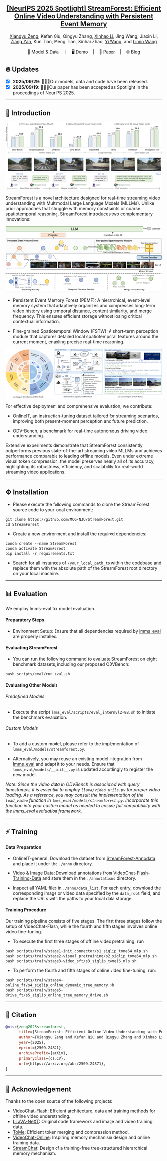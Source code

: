 <div align="center">

<h2><a href="">[NeurIPS 2025 Spotlight] StreamForest: Efficient Online Video Understanding with Persistent Event Memory</a></h2>

[Xiangyu Zeng](https://scholar.google.com/citations?user=jS13DXkAAAAJ&hl=zh-CN), Kefan Qiu, Qingyu Zhang, [Xinhao Li](https://scholar.google.com/citations?user=evR3uR0AAAAJ&hl=zh-CN), Jing Wang, Jiaxin Li, [Ziang Yan](https://scholar.google.com/citations?user=78lx13MAAAAJ&hl=zh-CN), Kun Tian, Meng Tian, Xinhai Zhao, [Yi Wang](https://scholar.google.com.hk/citations?hl=zh-CN&user=Xm2M8UwAAAAJ), and [Limin Wang](https://scholar.google.com/citations?user=HEuN8PcAAAAJ)

</div>

<p align="center">
        🤗 <a href="https://huggingface.co/collections/MCG-NJU/streamforest-and-odvbench-68da5d8a88f3cf453bca0e09">Model & Data</a> &nbsp&nbsp ｜ &nbsp&nbsp🖥️ <a href="">Demo</a> &nbsp&nbsp | &nbsp&nbsp 📑 <a href="https://arxiv.org/pdf/2509.24871">Paper</a> &nbsp&nbsp | &nbsp&nbsp 🌐 <a href="">Blog</a>
<br>

</p>


## :fire: Updates

- [x] **2025/09/29**: 🎉🎉🎉Our models, data and code have been released.
- [x] **2025/09/19**: 🎉🎉🎉Our paper has been accepted as Spotlight in the proceedings of NeurIPS 2025.

---
## :parrot: Introduction

![introduction](demo/img/introduction.png)

StreamForest is a novel architecture designed for real-time streaming video understanding with Multimodal Large Language Models (MLLMs). Unlike prior approaches that struggle with memory constraints or coarse spatiotemporal reasoning, StreamForest introduces two complementary innovations:

![Architecture of StreamForest](demo/img/architecture.png)

- Persistent Event Memory Forest (PEMF): A hierarchical, event-level memory system that adaptively organizes and compresses long-term video history using temporal distance, content similarity, and merge frequency. This ensures efficient storage without losing critical contextual information.

- Fine-grained Spatiotemporal Window (FSTW): A short-term perception module that captures detailed local spatiotemporal features around the current moment, enabling precise real-time reasoning.

![ODVBench](demo/img/benchmark.png)

For effective deployment and comprehensive evaluation, we contribute:

- OnlineIT, an instruction-tuning dataset tailored for streaming scenarios, improving both present-moment perception and future prediction.

- ODV-Bench, a benchmark for real-time autonomous driving video understanding.

Extensive experiments demonstrate that StreamForest consistently outperforms previous state-of-the-art streaming video MLLMs and achieves performance comparable to leading offline models. Even under extreme visual token compression, the model preserves nearly all of its accuracy, highlighting its robustness, efficiency, and scalability for real-world streaming video applications.


---


## ⚙️ Installation

- Please execute the following commands to clone the StreamForest source code to your local environment:

```
git clone https://github.com/MCG-NJU/StreamForest.git
cd StreamForest
```



- Create a new environment and install the required dependencies:
```
conda create --name StreamForest
conda activate StreamForest
pip install -r requirements.txt
```


- Search for all instances of `/your_local_path_to` within the codebase and replace them with the absolute path of the StreamForest root directory on your local machine.


---

## 📊 Evaluation

We employ lmms-eval for model evaluation.

#### Preparatory Steps

- Environment Setup: Ensure that all dependencies required by [lmms_eval](https://github.com/EvolvingLMMs-Lab/lmms-eval) are properly installed.


#### Evaluating StreamForest

- You can run the following command to evaluate StreamForest on eight benchmark datasets, including our proposed ODVBench:

```
bash scripts/eval/run_eval.sh
```

#### Evaluating Other Models

###### Predefined Models

- Execute the script `lmms_eval/scripts/eval_internvl2-8B.sh` to initiate the benchmark evaluation.

###### Custom Models

- To add a custom model, please refer to the implementation of `lmms_eval/models/streamforest.py`.

- Alternatively, you may reuse an existing model integration from [lmms_eval](https://github.com/EvolvingLMMs-Lab/lmms-eval) and adapt it to your needs. Ensure that `lmms_eval/models/__init__.py` is updated accordingly to register the new model.

*Note: Since the video data in ODVBench is associated with query timestamps, it is essential to employ `llava/video_utils.py` for proper video loading. As a reference, you may consult the implementation of the `load_video` function in `lmms_eval/models/streamforest.py`. Incorporate this function into your custom model as needed to ensure full compatibility with the lmms_eval evaluation framework.*

---

## ⚡ Training

#### Data Preparation

- OnlineIT-general: Download the dataset from [StreamForest-Annodata](https://huggingface.co/datasets/Lanxingxuan/StreamForest-Annodata) and place it under the `./anno` directory.

- Video & Image Data: Download annotations from [VideoChat-Flash-Training-Data](https://huggingface.co/datasets/OpenGVLab/VideoChat-Flash-Training-Data/tree/main/annotations) and store them in the `./annotations` directory.

- Inspect all YAML files in `./anno/data_list`. For each entry, download the corresponding image or video data specified by the `data_root` field, and replace the URLs with the paths to your local data storage.

#### Training Procedure

Our training pipeline consists of five stages. The first three stages follow the setup of VideoChat-Flash, while the fourth and fifth stages involves online video fine-tuning.

- To execute the first three stages of offline video pretraining, run
```
bash scripts/train/stage1-init_connector/s1_siglip_tome64_mlp.sh
bash scripts/train/stage2-visual_pretraining/s2_siglip_tome64_mlp.sh
bash scripts/train/stage3-video_sft/s3_siglip_tome16_mlp.sh
```


- To perform the fourth and fifth stages of online video fine-tuning, run:
```
bash scripts/train/stage4-online_ft/s4_siglip_online_dynamic_tree_memory.sh
bash scripts/train/stage5-drive_ft/s5_siglip_online_tree_memory_drive.sh
```



---

## :page_facing_up: Citation

```BibTeX
@misc{zeng2025streamforest,
      title={StreamForest: Efficient Online Video Understanding with Persistent Event Memory}, 
      author={Xiangyu Zeng and Kefan Qiu and Qingyu Zhang and Xinhao Li and Jing Wang and Jiaxin Li and Ziang Yan and Kun Tian and Meng Tian and Xinhai Zhao and Yi Wang and Limin Wang},
      year={2025},
      eprint={2509.24871},
      archivePrefix={arXiv},
      primaryClass={cs.CV},
      url={https://arxiv.org/abs/2509.24871}, 
}
```

---

## :dizzy: Acknowledgement

Thanks to the open source of the following projects:
- [VideoChat-Flash](https://github.com/OpenGVLab/VideoChat-Flash): Efficient architecture, data and training methods for offline video understanding.
- [LLaVA-NeXT](https://github.com/LLaVA-VL/LLaVA-NeXT): Original code framework and image and video training data.
- [ToMe](https://github.com/facebookresearch/ToMe): Efficient token merging and compression method.
- [VideoChat-Online](https://github.com/MCG-NJU/VideoChat-Online): Inspiring memory mechanism design and online training data.
- [StreamChat](https://github.com/hmxiong/StreamChat): Design of a training-free tree-structured hierarchical memory mechanism.
